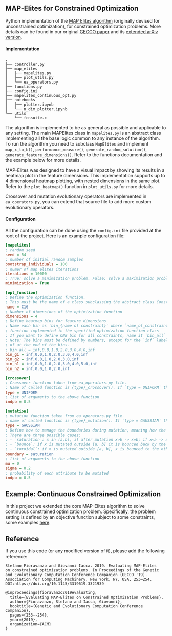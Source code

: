 ## MAP-Elites for Constrained Optimization

Python implementation of the [MAP Elites algorithm](https://arxiv.org/abs/1504.04909) (originally devised for unconstrained optimization), for constrained optimization problems. More details can be found in our original [GECCO paper](https://dl.acm.org/doi/10.1145/3319619.3321939) and its [extended arXiv version](https://arxiv.org/abs/1902.00703).

#### Implementation

```
.
├── controller.py
├── map_elites
│   ├── mapelites.py
│   ├── plot_utils.py
│   └── ea_operators.py
├── functions.py
├── config.ini
├── mapelites_continuous_opt.py
├── notebooks
│   ├── plotter.ipynb
│   └── n_dim_plotter.ipynb
└── utils
    └── fcnsuite.c
```

The algorithm is implemented to be as general as possible and applicable to any setting. The main MAPElites class in `mapelites.py` is an abstract class implementing all the base logic common to any instance of the algorithm.  
To run the algorithm you need to subclass `MapElites` and implement `map_x_to_b()`, `performance_measure()`, `generate_random_solution()`, `generate_feature_dimensions()`. Refer to the functions documentation and the example below for more details.

MAP-Elites was designed to have a visual impact by showing its results in a heatmap plot in the feature dimensions. This implementation supports up to 4 dimensional heatmap plotting, with nested dimensions in the same plot. Refer to the `plot_heatmap()` function in `plot_utils.py` for more details.

Crossover and mutation evolutionary operators are implemented in `ea_operators.py`, you can extend that source file to add more custom evolutionary operators.

#### Configuration

All the configuration can be done using the `config.ini` file provided at the root of the project. Here is an example configuration file:

```ini
[mapelites]
; random seed
seed = 54
; number of initial random samples
bootstrap_individuals = 100
; numer of map elites iterations
iterations = 10000
; True: solve a minimization problem. False: solve a maximization problem
minimization = True

[opt_function]
; Define the optimization function.
; This must be the name of a class subclassing the abstract class ConstrainedFunction. See functions.py for reference
name = C16
; Number of dimensions of the optimization function
dimensions = 4
; Define heatmap bins for feature dimensions
; Name each bin as `bin_{name of constraint}` where `name_of_constraint` is the name of the constraint
; function implemented in the specified optimization function class
; If you want to define ONE bin for all constraints, name it `bin_all`
; Note: The bins must be defined by numbers, except for the `inf` label which can be defined ether at the beginning
; of at the end of the bins.
; bin_all = inf,0.0,1.0,2.0,3.0,4.0,inf
bin_g1 = inf,0.0,1.0,2.0,3.0,4.0,inf
bin_g2 = inf,0.0,1.0,2.0,3.0,inf
bin_h1 = inf,0.0,1.0,2.0,3.0,4.0,5.0,inf
bin_h2 = inf,0.0,1.0,2.0,inf

[crossover]
; Crossover function taken from ea_operators.py file.
; Name of called function is {type}_crossover(). If `type = UNIFORM` then the function call is `uniform_crossover()`
type = UNIFORM
; list of arguments to the above function
indpb = 0.5

[mutation]
; mutation function taken from ea_operators.py file.
; name of called function is {type}_mutation(). If `type = GAUSSIAN` then the function call is `gaussian_mutation()`
type = GAUSSIAN
; Define how to manage the boundaries during mutation, meaning how the algorithm should behave in case it mutates outside of the function domain.
; There are three possible cases:
; - `saturation`: x in [a,b], if after mutation x>b -> x=b; if x<a -> x=a
; - `bounce`: if x is mutated outside [a, b] it is bounced back by the remaining delta
; - `toroidal`: if x is mutated outside [a, b], x is bounced to the other bound by the remaining delta, 'pac-man' style
boundary = saturation
; list of arguments to the above function
mu = 0
sigma = 0.2
; probability of each attribute to be mutated
indpb = 0.5
```

## Example: Continuous Constrained Optimization

In this project we extended the core MAP-Elites algorithm to solve continuous constrained optimization problem. Specifically, the problem setting is defined by an objective function subject to some constraints, some examples [here](https://en.wikipedia.org/wiki/Test_functions_for_optimization#Test_functions_for_constrained_optimization).

## Reference

If you use this code (or any modified version of it), please add the following reference:

```
Stefano Fioravanzo and Giovanni Iacca. 2019. Evaluating MAP-Elites
on constrained optimization problems. In Proceedings of the Genetic 
and Evolutionary Computation Conference Companion (GECCO '19). 
Association for Computing Machinery, New York, NY, USA, 253–254. 
DOI:https://doi.org/10.1145/3319619.3321939

@inproceedings{fioravanzo2019evaluating,
  title={Evaluating MAP-Elites on Constrained Optimization Problems},
  author={Fioravanzo, Stefano and Iacca, Giovanni},
  booktitle={Genetic and Evolutionary Computation Conference Companion},
  pages={253--254},
  year={2019},
  organization={ACM}
}
```

